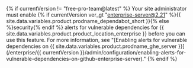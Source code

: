 {% if currentVersion != "free-pro-team@latest" %}
Your site administrator must enable
{% if currentVersion ver_gt "enterprise-server@2.21" %}{{ site.data.variables.product.prodname_dependabot_short }}{% else %}security{% endif %} alerts for vulnerable dependencies for {{ site.data.variables.product.product_location_enterprise }} before you can use this feature. For more information, see "[Enabling alerts for vulnerable dependencies on {{ site.data.variables.product.prodname_ghe_server }}](/enterprise/{{ currentVersion }}/admin/configuration/enabling-alerts-for-vulnerable-dependencies-on-github-enterprise-server)."
{% endif %}
